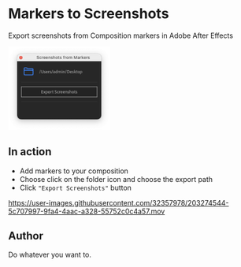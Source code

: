 # Markers to Screenshots
Export screenshots from Composition markers in Adobe After Effects


<img src="./img/ui.png" width=41%>


## In action

- Add markers to your composition
- Choose click on the folder icon and choose the export path
- Click `"Export Screenshots"` button

https://user-images.githubusercontent.com/32357978/203274544-5c707997-9fa4-4aac-a328-55752c0c4a57.mov



## Author

Do whatever you want to.
